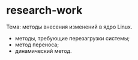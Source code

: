 # research-work

Тема: методы внесения изменений в ядро Linux.

* методы, требующие перезагрузки системы;
* метод переноса;
* динамический метод.

